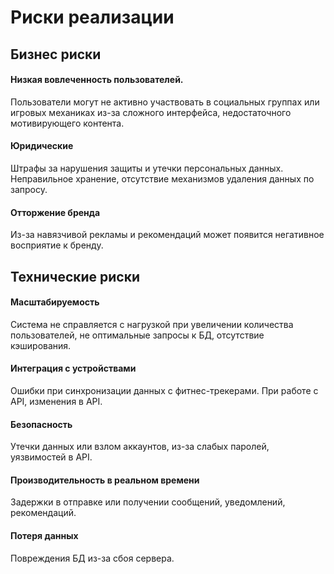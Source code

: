 # Риски реализации

## Бизнес риски
#### Низкая вовлеченность пользователей.
Пользователи могут не активно участвовать в социальных группах или игровых механиках из-за сложного интерфейса, недостаточного мотивирующего контента.

#### Юридические
Штрафы за нарушения защиты и утечки персональных данных. Неправильное хранение, отсутствие механизмов удаления данных по запросу.
#### Отторжение бренда 
Из-за навязчивой рекламы и рекомендаций может появится негативное восприятие к бренду.

## Технические риски

#### Масштабируемость
Система не справляется с нагрузкой при увеличении количества пользователей,
не оптимальные запросы к БД, отсутствие кэширования.

#### Интеграция с устройствами
Ошибки при синхронизации данных с фитнес-трекерами. При работе с API, изменения в API.

#### Безопасность
Утечки данных или взлом аккаунтов, из-за слабых паролей, уязвимостей в API.

#### Производительность в реальном времени
Задержки в отправке или получении сообщений, уведомлений, рекомендаций.

#### Потеря данных
Повреждения БД из-за сбоя сервера.

